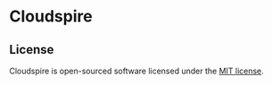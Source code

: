 # Cloudspire

## License

Cloudspire is open-sourced software licensed under the [MIT license](https://opensource.org/licenses/MIT).